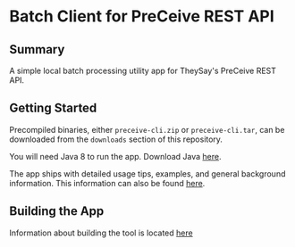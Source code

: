 # Batch Client for PreCeive REST API

## Summary

A simple local batch processing utility app for TheySay's PreCeive REST API.

## Getting Started

Precompiled binaries, either ```preceive-cli.zip``` or ```preceive-cli.tar```, can be downloaded from the ```downloads``` section of this repository.

You will need Java 8 to run the app. 
Download Java [here](https://java.com/en/download/).

The app ships with detailed usage tips, examples, and general background information. 
This information can also be found [here](./preceive-cli/src/markdown/index.md).

## Building the App
 
 Information about building the tool is located [here](./development/Building.md) 

